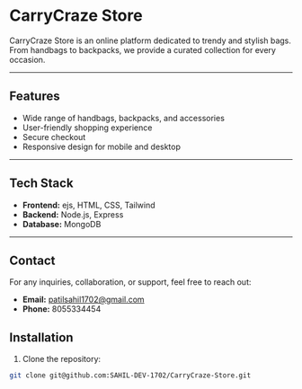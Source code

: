 # CarryCraze Store

CarryCraze Store is an online platform dedicated to trendy and stylish bags. From handbags to backpacks, we provide a curated collection for every occasion.

---

## Features
- Wide range of handbags, backpacks, and accessories
- User-friendly shopping experience
- Secure checkout 
- Responsive design for mobile and desktop

---

## Tech Stack
- **Frontend:** ejs, HTML, CSS, Tailwind 
- **Backend:** Node.js, Express
- **Database:** MongoDB


---
## Contact

For any inquiries, collaboration, or support, feel free to reach out:

- **Email:** patilsahil1702@gmail.com  
- **Phone:** 8055334454

## Installation
1. Clone the repository:
```bash
git clone git@github.com:SAHIL-DEV-1702/CarryCraze-Store.git



